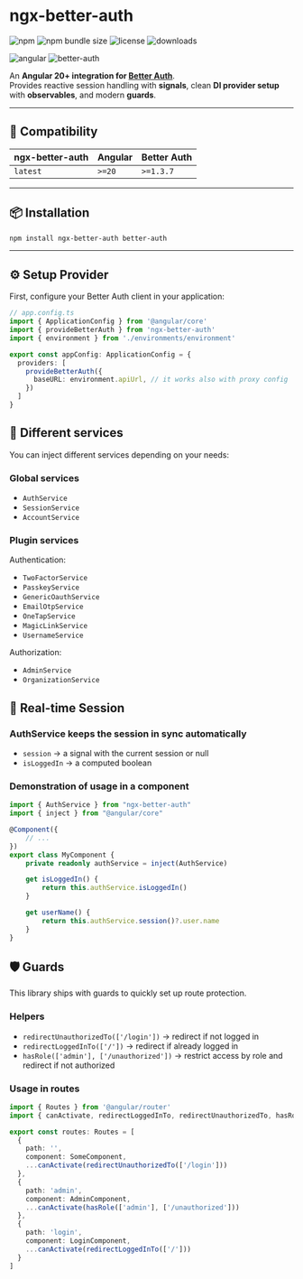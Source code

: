 # ngx-better-auth

![npm](https://img.shields.io/npm/v/ngx-better-auth)
![npm bundle size](https://img.shields.io/bundlephobia/minzip/ngx-better-auth)
![license](https://img.shields.io/npm/l/ngx-better-auth)
![downloads](https://img.shields.io/npm/dm/ngx-better-auth)

![angular](https://img.shields.io/badge/angular-20+-dd0031?logo=angular&logoColor=white)
![better-auth](https://img.shields.io/badge/better--auth-1.3.7+-blueviolet)

An **Angular 20+ integration for [Better Auth](https://github.com/better-auth/better-auth)**.  
Provides reactive session handling with **signals**, clean **DI provider setup** with **observables**, and modern **guards**.

---

## 🚀 Compatibility

| ngx-better-auth | Angular | Better Auth |
|-----------------|---------|-------------|
| `latest`        | `>=20`  | `>=1.3.7`   |

---

## 📦 Installation

```bash
npm install ngx-better-auth better-auth
```

---

## ⚙️ Setup Provider
First, configure your Better Auth client in your application:

```ts
// app.config.ts
import { ApplicationConfig } from '@angular/core'
import { provideBetterAuth } from 'ngx-better-auth'
import { environment } from './environments/environment'

export const appConfig: ApplicationConfig = {
  providers: [
    provideBetterAuth({
      baseURL: environment.apiUrl, // it works also with proxy config
    })
  ]
}
```

## 🧩 Different services

You can inject different services depending on your needs:

### Global services
- `AuthService`
- `SessionService`
- `AccountService`

### Plugin services
Authentication:
- `TwoFactorService`
- `PasskeyService`
- `GenericOauthService`
- `EmailOtpService`
- `OneTapService`
- `MagicLinkService`
- `UsernameService`

Authorization:
- `AdminService`
- `OrganizationService`

## 🔄 Real-time Session

### AuthService keeps the session in sync automatically
- `session` → a signal with the current session or null
- `isLoggedIn` → a computed boolean

### Demonstration of usage in a component
```ts
import { AuthService } from "ngx-better-auth"
import { inject } from "@angular/core"

@Component({
    // ...
})
export class MyComponent {
    private readonly authService = inject(AuthService)

    get isLoggedIn() {
        return this.authService.isLoggedIn()
    }

    get userName() {
        return this.authService.session()?.user.name
    }
}
```

## 🛡️ Guards
This library ships with guards to quickly set up route protection.

### Helpers
- `redirectUnauthorizedTo(['/login'])` → redirect if not logged in
- `redirectLoggedInTo(['/'])` → redirect if already logged in 
- `hasRole(['admin'], ['/unauthorized'])` → restrict access by role and redirect if not authorized

### Usage in routes
```ts
import { Routes } from '@angular/router'
import { canActivate, redirectLoggedInTo, redirectUnauthorizedTo, hasRole } from 'ngx-better-auth/guards'

export const routes: Routes = [
  {
    path: '',
    component: SomeComponent,
    ...canActivate(redirectUnauthorizedTo(['/login']))
  },
  {
    path: 'admin',
    component: AdminComponent,
    ...canActivate(hasRole(['admin'], ['/unauthorized']))
  },
  {
    path: 'login',
    component: LoginComponent,
    ...canActivate(redirectLoggedInTo(['/']))
  }
]
```